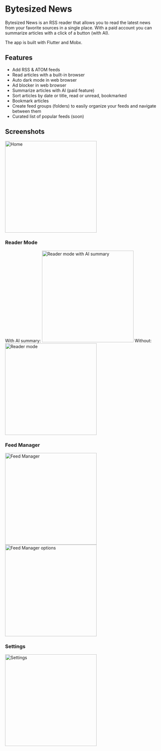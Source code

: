 # Bytesized News

Bytesized News is an RSS reader that allows you to read the latest news from your favorite sources in a single place.
With a paid account you can summarize articles with a click of a button (with AI).

The app is built with Flutter and Mobx.

## Features

- Add RSS & ATOM feeds
- Read articles with a built-in browser
- Auto dark mode in web browser
- Ad blocker in web browser
- Summarize articles with AI (paid feature)
- Sort articles by date or title, read or unread, bookmarked
- Bookmark articles
- Create feed groups (folders) to easily organize your feeds and navigate between them
- Curated list of popular feeds (soon)

## Screenshots

<img alt="Home" src="./.images/home.png" width="300"/>

### Reader Mode
With AI summary:
<img alt="Reader mode with AI summary" src="./.images/reader_ai.png" width="300"/>
Without:
<img alt="Reader mode" src="./.images/reader.png" width="300"/>

### Feed Manager
<img alt="Feed Manager" src="./.images/feed_mngr.png" width="300"/>
<img alt="Feed Manager options" src="./.images/feed_mngr_2.png" width="300"/>

### Settings
<img alt="Settings" src="./.images/settings.png" width="300"/>
